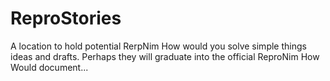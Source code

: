 # ReproStories
A location to hold potential RerpNim How would you solve simple things ideas and drafts. Perhaps they will graduate into the official ReproNim How Would document...
